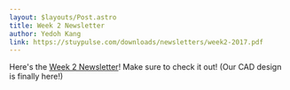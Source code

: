 ```yaml
---
layout: $layouts/Post.astro
title: Week 2 Newsletter
author: Yedoh Kang
link: https://stuypulse.com/downloads/newsletters/week2-2017.pdf
---
```

Here's the [Week 2 Newsletter](/downloads/newsletters/week2-2017.pdf)! Make sure to check it out! (Our CAD design is finally here!)
